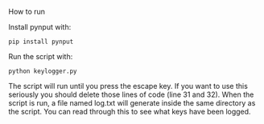 How to run

Install pynput with:
```
pip install pynput
```
Run the script with:
```
python keylogger.py
```
The script will run until you press the escape key. If you want to use this seriously you should delete those lines of code (line 31 and 32).
When the script is run, a file named log.txt will generate inside the same directory as the script. You can read through this to see what keys have been logged.
